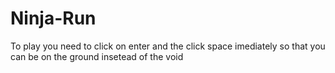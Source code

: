 # Ninja-Run
To play you need to click on enter and the click space imediately so that you can be on the ground insetead of the void
